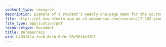 ```yaml
---
content_type: resource
description: Example of a student's weekly one-page memo for the course.
file: https://ol-ocw-studio-app-qa.s3.amazonaws.com/courses/17-202-graduate-seminar-in-american-politics-ii-spring-2010/b493f41afceb8ecb6b9c03c58f4e31b2_MIT17_202S10_Bureaucracy.pdf
file_type: application/pdf
resourcetype: Document
title: Bureaucracy
uid: b493f41a-fceb-8ecb-6b9c-03c58f4e31b2
---
```

